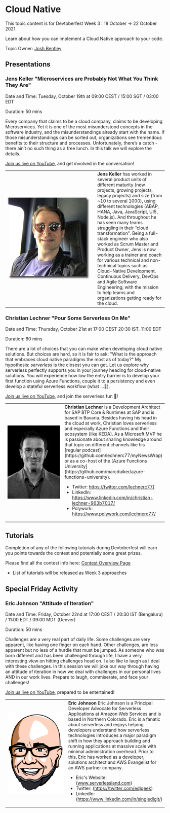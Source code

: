 # Cloud Native

This topic content is for Devtoberfest Week 3 : 18 October → 22 October 2021.

Learn about how you can implement a Cloud Native approach to your code.

Topic Owner: [Josh Bentley](https://github.com/jarjarbentley)

## Presentations

### Jens Keller "Microservices are Probably Not What You Think They Are"
Date and Time: Tuesday, October 19th at 09:00 CEST / 15:00 SGT / 03:00 EDT

Duration: 50 mins

Every company that claims to be a cloud company, claims to be developing Microservices. Yet it is one of the most misunderstood concepts in the software industry, and the misunderstandings already start with the name. If those misunderstandings can be sorted out, organizations see tremendous benefits to their structure and processes. Unfortunately, there’s a catch - there ain’t no such thing as a free lunch. In this talk we will explore the details.

[Join us live on YouTube](https://www.youtube.com/watch?v=hS84pGcv2Gk), and get involved in the conversation!

<table border=0px>
    <tr>
        <td width = 270>
<img src="../../images/JensKeller_250px_shade.png">
</td>  <td><b>Jens Keller</b> has worked in several product units of different maturity (new projects, growing projects, legacy projects) and size (from ~10 to several 1000), using different technologies (ABAP, HANA, Java, JavaScript, UI5, Node.js). And throughout he has seen many teams struggling in their “cloud transformation”. Being a full-stack engineer who also worked as Scrum Master and Product Owner, Jens is now working as a trainer and coach for various technical and non-technical topics such as Cloud-Native Development, Continuous Delivery, DevOps and Agile Software Engineering; with the mission to help teams and organizations getting ready for the cloud.</td>  </tr></table>


### Christian Lechner "Pour Some Serverless On Me"

Date and Time: Thursday, October 21st at 17:00 CEST  20:30 IST. 11:00 EDT

Duration: 60 mins

There are a lot of choices that you can make when developing cloud native solutions. But choices are hard, so it is fair to ask: "What is the approach that embraces cloud native paradigms the most as of today?" My hypothesis: _serverless_ is the closest you can get. Let us explore why serverless perfectly supports you in your journey heading for cloud-native solutions. You will experience how low the entry barrier is to develop your first function using Azure Functions, couple it to a persistency and even develop a stateful serverless workflow (what ...🤯).

[Join us live on YouTube](https://youtu.be/n8jLSZ82bpg), and join the serverless fun 🚀!

<table border=0px>
    <tr>
        <td width = 270>
<img src="../../images/christian_lechner.jpg">
</td>  <td><b>Christian Lechner</b> is a Development Architect for SAP BTP Core & Runtimes at SAP and is based in Bavaria. Besides having his head in the cloud at work, Christian loves serverless and especially Azure Functions and their ecosystem (like KEDA). As a Microsoft MVP he is passionate about sharing knowledge around that topic on different channels like his [regular podcast](https://github.com/lechnerc77/myNewsWrap) or as a co-host of the [Azure Functions University](https://github.com/marcduiker/azure-functions-university).

- Twitter: <https://twitter.com/lechnerc77)>
- LinkedIn: <https://www.linkedin.com/in/christian-lechner-963b7017/>
- Polywork: <https://www.polywork.com/lechnerc77/>
        </td>  </tr></table>

## Tutorials

Completion of any of the following tutorials during Devtoberfest will earn you points towards the contest and potentially some great prizes.  

Please find all the contest info here: [Contest Overview Page](https://github.com/SAP-samples/devtoberfest-2021/tree/main/contest)

* List of tutorials will be released as Week 3 approaches 

 ## Special Friday Activity
 
### Eric Johnson "Attitude of Iteration"
Date and Time: Friday, October 22nd at 17:00 CEST / 20:30 IST (Bengaluru) / 11:00 EDT / 09:00 MDT (Denver)

Duration: 50 mins



Challenges are a very real part of daily life. Some challenges are very apparent, like having one finger on each hand. Other challenges, are less apparent but no
less of a hurdle that must be jumped. As someone who was born different and has been challenged through life, I have a very interesting view on hitting challenges
head on. I also like to laugh as I deal with these challenges. In this session we will joke our way through having an attitude of iteration in how we deal with
challenges in our personal lives AND in our work lives. Prepare to laugh, commiserate, and face your challenges!

[Join us live on YouTube](https://youtu.be/3aSSKIMnLOo), prepared to be entertained!

<table border=0px>
    <tr>
        <td width = 270>
<img src="../../images/edjgeek-beard.png">
</td>  <td><b>Eric Johnson</b> Eric Johnson is a Principal Developer Advocate for Serverless Applications at Amazon Web Services and is based in Northern Colorado. Eric is a fanatic about serverless and enjoys helping developers understand how serverless technologies introduces a major paradigm shift in how they approach building and running applications at massive scale with minimal administration overhead. Prior to this, Eric has worked as a developer, solutions architect and AWS Evangelist for an AWS partner company.
       
- Eric's Website: (www.serverlessland.com)
- Twitter: (https://twitter.com/edjgeek)
- LinkedIn: (https://www.linkedin.com/in/singledigit/)
        </td>  </tr></table>
 
